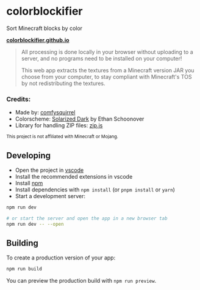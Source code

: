 # colorblockifier

Sort Minecraft blocks by color

[**colorblockifier.github.io**](https://colorblockifier.github.io)

> All processing is done locally in your browser without uploading to a server, and no programs need to be installed on your computer!
>
> This web app extracts the textures from a Minecraft version JAR you choose from your computer, to stay compliant with Minecraft's TOS by not redistributing the textures.

### Credits:

- Made by: [comfysquirrel](https://github.com/comfysquirrel)
- Colorscheme: [Solarized Dark](https://ethanschoonover.com/solarized/) by Ethan Schoonover
- Library for handling ZIP files: [zip.js](https://gildas-lormeau.github.io/zip.js/)

<sub>This project is not affiliated with Minecraft or Mojang.</sub>

## Developing

- Open the project in [vscode](https://code.visualstudio.com/)
- Install the recommended extensions in vscode
- Install [npm](https://docs.npmjs.com/downloading-and-installing-node-js-and-npm)
- Install dependencies with `npm install` (or `pnpm install` or `yarn`)
- Start a development server:

```sh
npm run dev

# or start the server and open the app in a new browser tab
npm run dev -- --open
```

## Building

To create a production version of your app:

```sh
npm run build
```

You can preview the production build with `npm run preview`.
